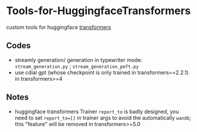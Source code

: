 # Tools-for-HuggingfaceTransformers

custom tools for huggingface [transformers](https://github.com/huggingface/transformers)

## Codes

- streamly generation/ generation in typewriter mode: `stream_generation.py` ; `stream_generation_peft.py`
- use cdial gpt (whose checkpoint is only trained in transformers==2.2.1) in transformers>=4 

## Notes

- huggingface transformers Trainer `report_to` is badly designed, you need to set `report_to=[]` in trainer args to avoid the automatically `wandb`; this "feature" will be removed in transformers>=5.0

